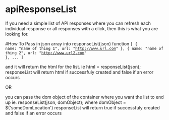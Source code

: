 # apiResponseList
If you need a simple list of API responses where you can refresh each individual response or all responses with a click, then this is what you are looking for.

#How To
Pass in json array into responseList(json) function
<code>[
  {
    name: "name of thing 1",
    url: "http://www.url.com"
  },
  {
    name: "name of thing 2",
    url: "http://www.url2.com"
  },
  ...
]</code>

and it will return the html for the list.
ie html = responseList(json);
responseList will return html if successfuly created and false if an error occurs

OR

you can pass the dom object of the container where you want the list to end up 
ie. responseList(json, domObject);
where
domObject = $('someDomLocation')
responseList will return true if successfuly created and false if an error occurs

